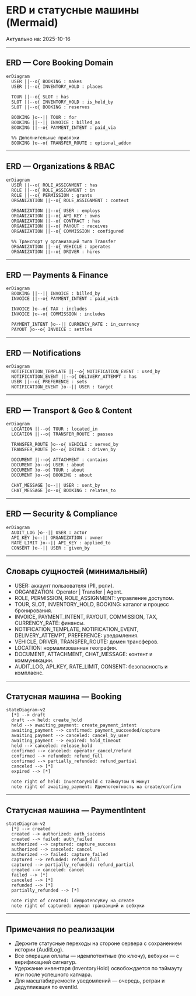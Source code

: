 # ERD и статусные машины (Mermaid)

Актуально на: 2025-10-16

---

## ERD — Core Booking Domain

```mermaid
erDiagram
  USER ||--o{ BOOKING : makes
  USER ||--o{ INVENTORY_HOLD : places

  TOUR ||--o{ SLOT : has
  SLOT ||--o{ INVENTORY_HOLD : is_held_by
  SLOT ||--o{ BOOKING : reserves

  BOOKING }o--|| TOUR : for
  BOOKING ||--|| INVOICE : billed_as
  BOOKING ||--o{ PAYMENT_INTENT : paid_via

  %% Дополнительные привязки
  BOOKING }o--o{ TRANSFER_ROUTE : optional_addon
```

---

## ERD — Organizations & RBAC

```mermaid
erDiagram
  USER ||--o{ ROLE_ASSIGNMENT : has
  ROLE ||--o{ ROLE_ASSIGNMENT : in
  ROLE ||--o{ PERMISSION : grants
  ORGANIZATION ||--o{ ROLE_ASSIGNMENT : context

  ORGANIZATION ||--o{ USER : employs
  ORGANIZATION ||--o{ API_KEY : owns
  ORGANIZATION ||--o{ CONTRACT : has
  ORGANIZATION ||--o{ PAYOUT : receives
  ORGANIZATION ||--o{ COMMISSION : configured

  %% Транспорт у организаций типа Transfer
  ORGANIZATION ||--o{ VEHICLE : operates
  ORGANIZATION ||--o{ DRIVER : hires
```

---

## ERD — Payments & Finance

```mermaid
erDiagram
  BOOKING ||--|| INVOICE : billed_by
  INVOICE ||--o{ PAYMENT_INTENT : paid_with

  INVOICE }o--o{ TAX : includes
  INVOICE }o--o{ COMMISSION : includes

  PAYMENT_INTENT }o--|| CURRENCY_RATE : in_currency
  PAYOUT }o--o{ INVOICE : settles
```

---

## ERD — Notifications

```mermaid
erDiagram
  NOTIFICATION_TEMPLATE ||--o{ NOTIFICATION_EVENT : used_by
  NOTIFICATION_EVENT ||--o{ DELIVERY_ATTEMPT : has
  USER ||--o{ PREFERENCE : sets
  NOTIFICATION_EVENT }o--|| USER : target
```

---

## ERD — Transport & Geo & Content

```mermaid
erDiagram
  LOCATION ||--o{ TOUR : located_in
  LOCATION ||--o{ TRANSFER_ROUTE : passes

  TRANSFER_ROUTE }o--o{ VEHICLE : served_by
  TRANSFER_ROUTE }o--o{ DRIVER : driven_by

  DOCUMENT ||--o{ ATTACHMENT : contains
  DOCUMENT }o--o{ USER : about
  DOCUMENT }o--o{ TOUR : about
  DOCUMENT }o--o{ BOOKING : about

  CHAT_MESSAGE }o--|| USER : sent_by
  CHAT_MESSAGE }o--o{ BOOKING : relates_to
```

---

## ERD — Security & Compliance

```mermaid
erDiagram
  AUDIT_LOG }o--|| USER : actor
  API_KEY }o--|| ORGANIZATION : owner
  RATE_LIMIT }o--|| API_KEY : applied_to
  CONSENT }o--|| USER : given_by
```

---

## Словарь сущностей (минимальный)

- USER: аккаунт пользователя (PII, роли).
- ORGANIZATION: Operator | Transfer | Agent.
- ROLE, PERMISSION, ROLE_ASSIGNMENT: управление доступом.
- TOUR, SLOT, INVENTORY_HOLD, BOOKING: каталог и процесс бронирования.
- INVOICE, PAYMENT_INTENT, PAYOUT, COMMISSION, TAX, CURRENCY_RATE: финансы.
- NOTIFICATION_TEMPLATE, NOTIFICATION_EVENT, DELIVERY_ATTEMPT, PREFERENCE: уведомления.
- VEHICLE, DRIVER, TRANSFER_ROUTE: домен трансферов.
- LOCATION: нормализованная география.
- DOCUMENT, ATTACHMENT, CHAT_MESSAGE: контент и коммуникации.
- AUDIT_LOG, API_KEY, RATE_LIMIT, CONSENT: безопасность и комплаенс.

---

## Статусная машина — Booking

```mermaid
stateDiagram-v2
  [*] --> draft
  draft --> held: create_hold
  held --> awaiting_payment: create_payment_intent
  awaiting_payment --> confirmed: payment_succeeded/capture
  awaiting_payment --> canceled: cancel_by_user
  awaiting_payment --> expired: hold_timeout
  held --> canceled: release_hold
  confirmed --> canceled: operator_cancel/refund
  confirmed --> refunded: refund_full
  confirmed --> partially_refunded: refund_partial
  canceled --> [*]
  expired --> [*]

  note right of held: InventoryHold с таймаутом N минут
  note right of awaiting_payment: Идемпотентность на create/confirm
```

---

## Статусная машина — PaymentIntent

```mermaid
stateDiagram-v2
  [*] --> created
  created --> authorized: auth_success
  created --> failed: auth_failed
  authorized --> captured: capture_success
  authorized --> canceled: cancel
  authorized --> failed: capture_failed
  captured --> refunded: refund_full
  captured --> partially_refunded: refund_partial
  created --> canceled: cancel
  failed --> [*]
  canceled --> [*]
  refunded --> [*]
  partially_refunded --> [*]

  note right of created: idempotencyKey на create
  note right of captured: журнал транзакций и вебхуки
```

---

## Примечания по реализации

- Держите статусные переходы на стороне сервера с сохранением истории (AuditLog).
- Все операции оплаты — идемпотентные (по ключу), вебхуки — с верификацией сигнатур.
- Удержание инвентаря (InventoryHold) освобождается по таймауту или после успешного капчара.
- Для масштабируемости уведомлений — очередь, ретраи и дедупликация по eventId.
